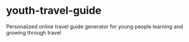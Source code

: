 # youth-travel-guide
Personalized online travel guide generator for young people learning and growing through travel
